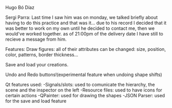Hugo Bó Díaz

Sergi Parra: Last time I saw him was on monday, we talked briefly about having to do this practice and that was it... 
due to his record I decided that it was better to work on my own until he decided to contact me, 
then we would've worked together. as of 21:00pm of the delivery date I have still to recieve a message from him.

Features:
Draw figures: all of their attributes can be changed: size, position, color, patterns, border thickness...

Save and load your creations.

Undo and Redo buttons!(experimental feature when undoing shape shifts)

Qt features used:
-Signals/slots: used to comunicate the hierarchy, the scene and the inspector on the left
-Resource files: used to have icons for certain actions
-QPainter: used for drawing the shapes
-JSON Parser: used for the save and load feature